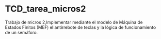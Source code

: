 # TCD_tarea_micros2
Trabajo de micros 2,Implementar mediante el modelo de Máquina de Estados Finitos (MEF) el antirrebote de teclas y la lógica de funcionamiento de un semáforo.
